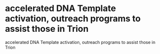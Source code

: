 # accelerated DNA Template activation, outreach programs to assist those in Trion

accelerated DNA Template activation, outreach programs to assist those in Trion